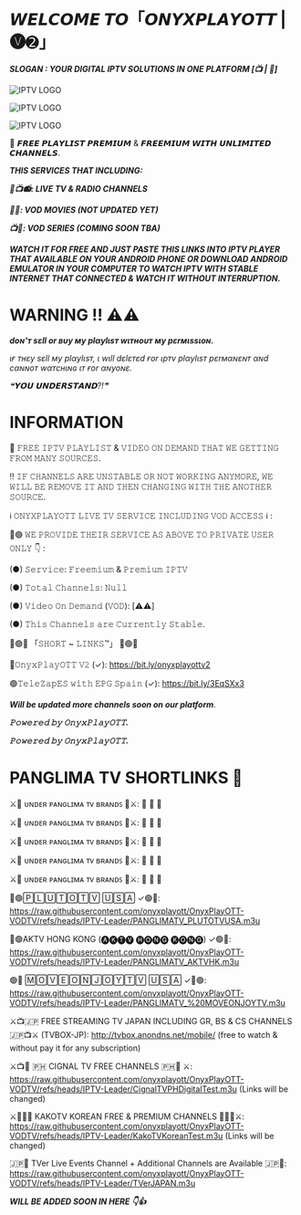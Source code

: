 # 𝙒𝙀𝙇𝘾𝙊𝙈𝙀 𝙏𝙊「𝙊𝙉𝙔𝙓𝙋𝙇𝘼𝙔𝙊𝙏𝙏 | 🅥➋」



***SLOGAN : YOUR DIGITAL IPTV SOLUTIONS IN ONE PLATFORM  [📺 | 📡]***






![IPTV LOGO](https://encrypted-tbn0.gstatic.com/images?q=tbn:ANd9GcQZUXqIuYAmuzvVUrl9h3Jf2dHzjdC2eTHBFg&s)


![IPTV LOGO](https://archive.org/download/ott-navigator-logo/OTT-Navigator-logo.png)



![IPTV LOGO](https://encrypted-tbn0.gstatic.com/images?q=tbn:ANd9GcQBneCgx34nK-2blmAWPI8KW57Msp8PMHNMdA&usqp=CAU)





💯 𝙁𝙍𝙀𝙀 𝙋𝙇𝘼𝙔𝙇𝙄𝙎𝙏 𝙋𝙍𝙀𝙈𝙄𝙐𝙈 & 𝙁𝙍𝙀𝙀𝙈𝙄𝙐𝙈 𝙒𝙄𝙏𝙃 𝙐𝙉𝙇𝙄𝙈𝙄𝙏𝙀𝘿 𝘾𝙃𝘼𝙉𝙉𝙀𝙇𝙎.




***THIS SERVICES THAT INCLUDING:***




***📡📺📻: LIVE TV & RADIO CHANNELS***




***🎥🍿: VOD MOVIES (NOT UPDATED YET)***




***📺🍿: VOD SERIES (COMING SOON TBA)***




***WATCH IT FOR FREE AND JUST PASTE THIS LINKS INTO IPTV PLAYER THAT AVAILABLE ON YOUR ANDROID PHONE OR DOWNLOAD ANDROID EMULATOR IN YOUR COMPUTER TO WATCH IPTV WITH STABLE INTERNET THAT CONNECTED & WATCH IT WITHOUT INTERRUPTION.***



# WARNING ‼️ ⚠️⚠️ #





***doɴ'т ѕεll or вυy мy plαylιѕт wιтнoυт мy pεrмιѕѕιoɴ.***    






*ιғ тнεy ѕεll мy plαylιѕт, ι wιll dεlεтεd ғor ιpтv plαylιѕт pεrмαɴεɴт αɴd cαɴɴoт wαтcнιɴɢ ιт ғor αɴyoɴε.*












*❝𝗬𝗢𝗨 𝗨𝗡𝗗𝗘𝗥𝗦𝗧𝗔𝗡𝗗?!❞*









# INFORMATION 









💯 𝙵𝚁𝙴𝙴 𝙸𝙿𝚃𝚅 𝙿𝙻𝙰𝚈𝙻𝙸𝚂𝚃 & 𝚅𝙸𝙳𝙴𝙾 𝙾𝙽 𝙳𝙴𝙼𝙰𝙽𝙳 𝚃𝙷𝙰𝚃 𝚆𝙴 𝙶𝙴𝚃𝚃𝙸𝙽𝙶 𝙵𝚁𝙾𝙼 𝙼𝙰𝙽𝚈 𝚂𝙾𝚄𝚁𝙲𝙴𝚂.  




‼️ 𝙸𝙵 𝙲𝙷𝙰𝙽𝙽𝙴𝙻𝚂 𝙰𝚁𝙴 𝚄𝙽𝚂𝚃𝙰𝙱𝙻𝙴 𝙾𝚁 𝙽𝙾𝚃 𝚆𝙾𝚁𝙺𝙸𝙽𝙶 𝙰𝙽𝚈𝙼𝙾𝚁𝙴, 𝚆𝙴 𝚆𝙸𝙻𝙻 𝙱𝙴 𝚁𝙴𝙼𝙾𝚅𝙴 𝙸𝚃 𝙰𝙽𝙳 𝚃𝙷𝙴𝙽 𝙲𝙷𝙰𝙽𝙶𝙸𝙽𝙶 𝚆𝙸𝚃𝙷 𝚃𝙷𝙴 𝙰𝙽𝙾𝚃𝙷𝙴𝚁 𝚂𝙾𝚄𝚁𝙲𝙴. 




ℹ️ 𝙾𝙽𝚈𝚇𝙿𝙻𝙰𝚈𝙾𝚃𝚃 𝙻𝙸𝚅𝙴 𝚃𝚅 𝚂𝙴𝚁𝚅𝙸𝙲𝙴 𝙸𝙽𝙲𝙻𝚄𝙳𝙸𝙽𝙶 𝚅𝙾𝙳 𝙰𝙲𝙲𝙴𝚂𝚂 ℹ️ :  




🔴🟢 𝚆𝙴 𝙿𝚁𝙾𝚅𝙸𝙳𝙴 𝚃𝙷𝙴𝙸𝚁 𝚂𝙴𝚁𝚅𝙸𝙲𝙴 𝙰𝚂 𝙰𝙱𝙾𝚅𝙴 𝚃𝙾 𝙿𝚁𝙸𝚅𝙰𝚃𝙴 𝚄𝚂𝙴𝚁 𝙾𝙽𝙻𝚈 👇 : 




(●) 𝚂𝚎𝚛𝚟𝚒𝚌𝚎:  𝙵𝚛𝚎𝚎𝚖𝚒𝚞𝚖 & 𝙿𝚛𝚎𝚖𝚒𝚞𝚖 𝙸𝙿𝚃𝚅  




(●) 𝚃𝚘𝚝𝚊𝚕 𝙲𝚑𝚊𝚗𝚗𝚎𝚕𝚜: 𝙽𝚞𝚕𝚕  




(●) 𝚅𝚒𝚍𝚎𝚘 𝙾𝚗 𝙳𝚎𝚖𝚊𝚗𝚍 (𝚅𝙾𝙳): [⚠️⚠️]




(●) 𝚃𝚑𝚒𝚜 𝙲𝚑𝚊𝚗𝚗𝚎𝚕𝚜 𝚊𝚛𝚎 𝙲𝚞𝚛𝚛𝚎𝚗𝚝𝚕𝚢 𝚂𝚝𝚊𝚋𝚕𝚎.  




🔴🟢🔴 「𝚂𝙷𝙾𝚁𝚃 ~ 𝙻𝙸𝙽𝙺𝚂™」 🔴🟢🔴 




🔴𝙾𝚗𝚢𝚡𝙿𝚕𝚊𝚢𝙾𝚃𝚃 𝚅𝟸 (✓): 
https://bit.ly/onyxplayottv2



🟢𝚃𝚎𝚕𝚎𝚉𝚊𝚙𝙴𝚂 𝚠𝚒𝚝𝚑 𝙴𝙿𝙶 𝚂𝚙𝚊𝚒𝚗 (✓):
https://bit.ly/3EqSXx3



***Will be updated more channels soon on our platform***.  




***𝙿𝚘𝚠𝚎𝚛𝚎𝚍 𝚋𝚢 𝙾𝚗𝚢𝚡𝙿𝚕𝚊𝚢𝙾𝚃𝚃.***




***𝙿𝚘𝚠𝚎𝚛𝚎𝚍 𝚋𝚢 𝙾𝚗𝚢𝚡𝙿𝚕𝚊𝚢𝙾𝚃𝚃.***




# PANGLIMA TV SHORTLINKS 📡




⚔️🚀 ᴜɴᴅᴇʀ ᴘᴀɴɢʟɪᴍᴀ ᴛᴠ ʙʀᴀɴᴅꜱ 🚀⚔️:
          🔻  🔻  🔻


⚔️🚀 ᴜɴᴅᴇʀ ᴘᴀɴɢʟɪᴍᴀ ᴛᴠ ʙʀᴀɴᴅꜱ 🚀⚔️:
          🔻  🔻  🔻



⚔️🚀 ᴜɴᴅᴇʀ ᴘᴀɴɢʟɪᴍᴀ ᴛᴠ ʙʀᴀɴᴅꜱ 🚀⚔️:
          🔻  🔻  🔻



⚔️🚀 ᴜɴᴅᴇʀ ᴘᴀɴɢʟɪᴍᴀ ᴛᴠ ʙʀᴀɴᴅꜱ 🚀⚔️:
          🔻  🔻  🔻



⚔️🚀 ᴜɴᴅᴇʀ ᴘᴀɴɢʟɪᴍᴀ ᴛᴠ ʙʀᴀɴᴅꜱ 🚀⚔️:
          🔻  🔻  🔻




🔴🟢🄿🄻🅄🅃🄾🅃🅅 🅄🅂🄰 ✓🟢🔴: https://raw.githubusercontent.com/onyxplayott/OnyxPlayOTT-VODTV/refs/heads/IPTV-Leader/PANGLIMATV_PLUTOTVUSA.m3u




🔴🟢AKTV HONG KONG (🅐🅚🅣🅥 🅗🅞🅝🅖 🅚🅞🅝🅖) ✓🟢🔴: https://raw.githubusercontent.com/onyxplayott/OnyxPlayOTT-VODTV/refs/heads/IPTV-Leader/PANGLIMATV_AKTVHK.m3u




🟢🔴 🄼🄾🅅🄴🄾🄽🄹🄾🅈🅃🅅 🅄🅂🄰 ✓🔴🟢: https://raw.githubusercontent.com/onyxplayott/OnyxPlayOTT-VODTV/refs/heads/IPTV-Leader/PANGLIMATV_%20MOVEONJOYTV.m3u




⚔️📺🇯🇵 FREE STREAMING TV JAPAN INCLUDING GR, BS & CS CHANNELS 🇯🇵📺⚔️ (TVBOX-JP): http://tvbox.anondns.net/mobile/ (free to watch & without pay it for any subscription)




⚔️📺📡 🇵🇭 CIGNAL TV FREE CHANNELS 🇵🇭📡 ⚔️: https://raw.githubusercontent.com/onyxplayott/OnyxPlayOTT-VODTV/refs/heads/IPTV-Leader/CignalTVPHDigitalTest.m3u (Links will be changed)




⚔️📡🇰🇷 KAKOTV KOREAN FREE & PREMIUM CHANNELS 📡🇰🇷⚔️: https://raw.githubusercontent.com/onyxplayott/OnyxPlayOTT-VODTV/refs/heads/IPTV-Leader/KakoTVKoreanTest.m3u (Links will be changed)




🇯🇵📡 TVer Live Events Channel + Additional Channels are Available 🇯🇵📡: https://raw.githubusercontent.com/onyxplayott/OnyxPlayOTT-VODTV/refs/heads/IPTV-Leader/TVerJAPAN.m3u




***WILL BE ADDED SOON IN HERE 👇👍***
